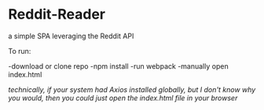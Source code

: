 # Reddit-Reader
a simple SPA leveraging the Reddit API

To run:

-download or clone repo
-npm install
-run webpack
-manually open index.html

*technically, if your system had Axios installed globally,
but I don't know why you would, then you could just open
the index.html file in your browser*
